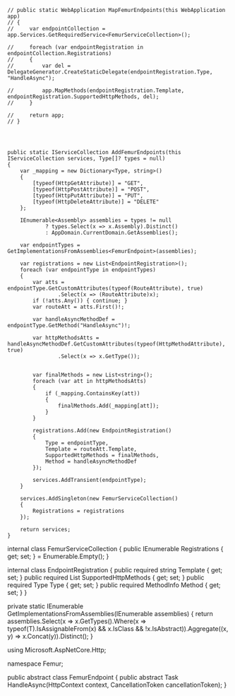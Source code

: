 
    // public static WebApplication MapFemurEndpoints(this WebApplication app)
    // {
    //     var endpointCollection = app.Services.GetRequiredService<FemurServiceCollection>();

    //     foreach (var endpointRegistration in endpointCollection.Registrations)
    //     {
    //         var del = DelegateGenerator.CreateStaticDelegate(endpointRegistration.Type, "HandleAsync");

    //         app.MapMethods(endpointRegistration.Template, endpointRegistration.SupportedHttpMethods, del);
    //     }

    //     return app;
    // }



    
    public static IServiceCollection AddFemurEndpoints(this IServiceCollection services, Type[]? types = null)
    {
        var _mapping = new Dictionary<Type, string>()
        {
            [typeof(HttpGetAttribute)] = "GET",
            [typeof(HttpPostAttribute)] = "POST",
            [typeof(HttpPutAttribute)] = "PUT",
            [typeof(HttpDeleteAttribute)] = "DELETE"
        };

        IEnumerable<Assembly> assemblies = types != null
                ? types.Select(x => x.Assembly).Distinct()
                : AppDomain.CurrentDomain.GetAssemblies();

        var endpointTypes = GetImplementationsFromAssemblies<FemurEndpoint>(assemblies);

        var registrations = new List<EndpointRegistration>();
        foreach (var endpointType in endpointTypes)
        {
            var atts = endpointType.GetCustomAttributes(typeof(RouteAttribute), true)
                    .Select(x => (RouteAttribute)x);
            if (!atts.Any()) { continue; }
            var routeAtt = atts.First()!;

            var handleAsyncMethodDef = endpointType.GetMethod("HandleAsync")!;

            var httpMethodsAtts = handleAsyncMethodDef.GetCustomAttributes(typeof(HttpMethodAttribute), true)
                    .Select(x => x.GetType());


            var finalMethods = new List<string>();
            foreach (var att in httpMethodsAtts)
            {
                if (_mapping.ContainsKey(att))
                {
                    finalMethods.Add(_mapping[att]);
                }
            }

            registrations.Add(new EndpointRegistration()
            {
                Type = endpointType,
                Template = routeAtt.Template,
                SupportedHttpMethods = finalMethods,
                Method = handleAsyncMethodDef
            });

            services.AddTransient(endpointType);
        }

        services.AddSingleton(new FemurServiceCollection()
        {
            Registrations = registrations
        });

        return services;
    }

 

 internal class FemurServiceCollection
{
    public IEnumerable<EndpointRegistration> Registrations { get; set; } = Enumerable.Empty<EndpointRegistration>();
}

internal class EndpointRegistration
{
    public required string Template { get; set; }
    public required List<string> SupportedHttpMethods { get; set; }
    public required Type Type { get; set; }
    public required MethodInfo Method { get; set; }
}

   private static IEnumerable<Type> GetImplementationsFromAssemblies<T>(IEnumerable<Assembly> assemblies)
    {
        return assemblies.Select(x => x.GetTypes().Where(x => typeof(T).IsAssignableFrom(x) && x.IsClass && !x.IsAbstract)).Aggregate((x, y) => x.Concat(y)).Distinct();
    }



using Microsoft.AspNetCore.Http;

namespace Femur;

public abstract class FemurEndpoint
{
    public abstract Task HandleAsync(HttpContext context, CancellationToken cancellationToken);
}